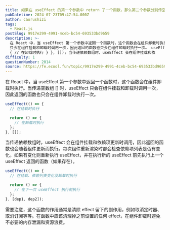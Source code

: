 ```yaml
---
title: 如果在 useEffect 的第一个参数中 return 了一个函数，那么第二个参数分别传空数组和传依赖数组，该函数分别是在什么时候执行？
pubDatetime: 2024-07-23T09:47:54.000Z
author: caorushizi
tags:
  - React.js
postSlug: 9917e299-4991-4ceb-bc54-693533bd9659
description: >-
  在 React 中，当 useEffect 第一个参数中返回一个函数时，这个函数会在组件卸载时执行。当传递空数组 [] 时，useEffect
  只会在组件挂载和卸载时调用一次，因此返回的函数也只会在组件卸载时执行一次。 useEffect(() => { // 在挂载时执行 return () =>
  { // 在卸载时执行 } }, []); 当传递依赖数组时，useEffect 会在组件挂载和依
difficulty: 1
questionNumber: 2014
source: https://fe.ecool.fun/topic/9917e299-4991-4ceb-bc54-693533bd9659
---
```


在 React 中，当 useEffect 第一个参数中返回一个函数时，这个函数会在组件卸载时执行。当传递空数组 [] 时，useEffect 只会在组件挂载和卸载时调用一次，因此返回的函数也只会在组件卸载时执行一次。

```js
useEffect(() => {
  // 在挂载时执行

  return () => {
    // 在卸载时执行
  };
}, []);
```

当传递依赖数组时，useEffect 会在组件挂载和依赖项更新时调用，因此返回的函数也会随着组件更新而执行。每次组件重新渲染时都会检查依赖项列表是否有变化，如果有变化则重新执行 useEffect，并在执行新的 useEffect 前先执行上一个 useEffect 返回的函数（如果存在）。

```js
useEffect(() => {
  // 在挂载、依赖列表变化及卸载时执行

  return () => {
    // 在下一次 useEffect 执行前执行
  };
}, [dep1, dep2]);
```

需要注意，这个函数的作用通常是清除 effect 留下的副作用，例如取消定时器、取消订阅等等。在函数中应该清理掉之前设置的任何 effect，在组件卸载时避免不必要的内存泄漏和资源浪费。
